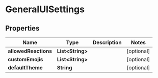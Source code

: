 
# GeneralUISettings

## Properties
Name | Type | Description | Notes
------------ | ------------- | ------------- | -------------
**allowedReactions** | **List&lt;String&gt;** |  |  [optional]
**customEmojis** | **List&lt;String&gt;** |  |  [optional]
**defaultTheme** | **String** |  |  [optional]




